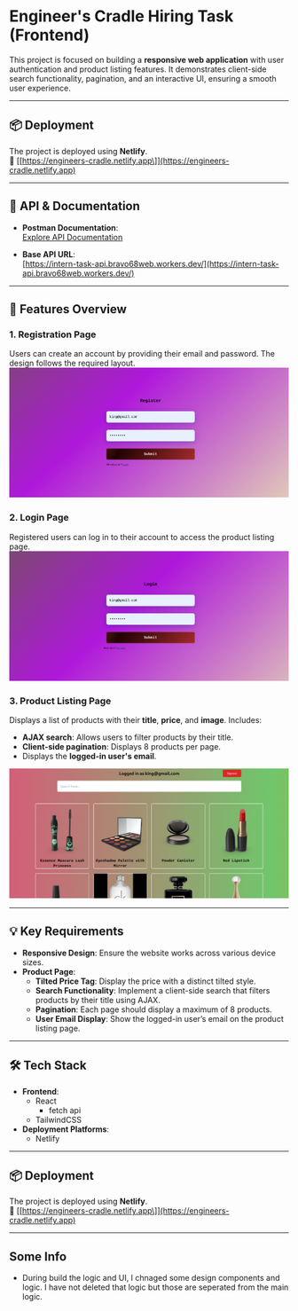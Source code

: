 # Engineer's Cradle Hiring Task (Frontend)

This project is focused on building a **responsive web application** with user authentication and product listing features. It demonstrates client-side search functionality, pagination, and an interactive UI, ensuring a smooth user experience.

---

## 📦 Deployment

The project is deployed using **Netlify**.  
🔗 [\[https://engineers-cradle.netlify.app\]](https://engineers-cradle.netlify.app)

---

## 🔗 API & Documentation

- **Postman Documentation**:  
  [Explore API Documentation](https://documenter.getpostman.com/view/30201398/2sA3kbgydJ)

- **Base API URL**:  
  [https://intern-task-api.bravo68web.workers.dev/](https://intern-task-api.bravo68web.workers.dev/)

---

## 🚀 Features Overview

### **1. Registration Page**
Users can create an account by providing their email and password. The design follows the required layout.  
<img src="./src/assets/4.png" />

### **2. Login Page**
Registered users can log in to their account to access the product listing page.  
<img src="./src/assets/3.png" />

### **3. Product Listing Page**
Displays a list of products with their **title**, **price**, and **image**. Includes:
- **AJAX search**: Allows users to filter products by their title.
- **Client-side pagination**: Displays 8 products per page.
- Displays the **logged-in user's email**.  
<img src="./src/assets/1.png" />

---

## 💡 Key Requirements

- **Responsive Design**: Ensure the website works across various device sizes.
- **Product Page**: 
  - **Tilted Price Tag**: Display the price with a distinct tilted style.
  - **Search Functionality**: Implement a client-side search that filters products by their title using AJAX.
  - **Pagination**: Each page should display a maximum of 8 products.
  - **User Email Display**: Show the logged-in user’s email on the product listing page.
  
---

## 🛠️ Tech Stack

- **Frontend**: 
  - React 
    - fetch api
  - TailwindCSS
- **Deployment Platforms**: 
  - Netlify


---

## 📦 Deployment

The project is deployed using **Netlify**.  
🔗 [\[https://engineers-cradle.netlify.app\]](https://engineers-cradle.netlify.app)

---

## Some Info
- During build the logic and UI, I chnaged some design components and logic. I have not deleted that logic but those are seperated from the main logic.

